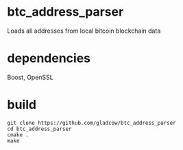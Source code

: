 # btc_address_parser
Loads all addresses from local bitcoin blockchain data

# dependencies
Boost,  OpenSSL

# build 
```
git clone https://github.com/gladcow/btc_address_parser
cd btc_address_parser
cmake .
make
```
